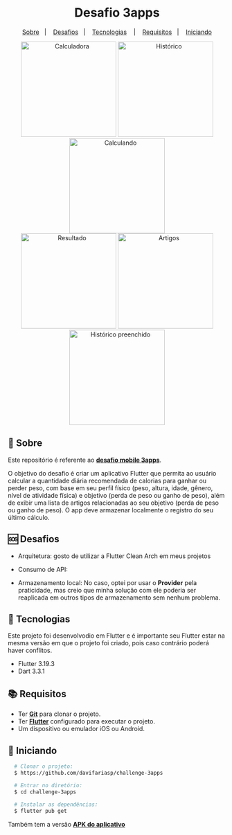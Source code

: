 <h1 align="center">
    Desafio 3apps
</h1>

<p align="center">
  <a href="#page_with_curl-sobre">Sobre</a>&nbsp;&nbsp;&nbsp;|&nbsp;&nbsp;&nbsp;
  <a href="#sos-desafios">Desafios</a>&nbsp;&nbsp;&nbsp;|&nbsp;&nbsp;&nbsp;
  <a href="#hammer-tecnologias">Tecnologias</a>
  &nbsp;&nbsp;&nbsp;|&nbsp;&nbsp;&nbsp;
  <a href="#books-requisitos">Requisitos</a>&nbsp;&nbsp;&nbsp;|&nbsp;&nbsp;&nbsp;
  <a href="#rocket-iniciando">Iniciando</a>
</p>

<div align="center">
    <img alt="Calculadora" src="https://i.imgur.com/fMeU4ub.png" width="220" />
    <img alt="Histórico" src="https://i.imgur.com/YTgFt7J.png" width="220" />
    <img alt="Calculando" src="https://i.imgur.com/3PTLk7U.png" width="220" />
</div>
<div align="center">
    <img alt="Resultado" src="https://i.imgur.com/BAKFxLm.png" width="220" />
    <img alt="Artigos" src="https://i.imgur.com/JyJaQlg.png" width="220" />
    <img alt="Histórico preenchido" src="https://i.imgur.com/ZznLKxC.png" width="220" />
</div>

## :page_with_curl: Sobre

Este repositório é referente ao [**desafio mobile 3apps**](https://github.com/globoi/globoplay-desafio-mobile?tab=readme-ov-file).

O objetivo do desafio é criar um aplicativo Flutter que permita ao usuário calcular a quantidade diária recomendada de calorias para ganhar ou perder peso, com base em seu perfil físico (peso, altura, idade, gênero, nível de atividade física) e objetivo (perda de peso ou ganho de peso), além de exibir uma lista de artigos relacionadas ao seu objetivo (perda de peso ou ganho de peso). O app deve armazenar localmente o registro do seu último cálculo.

## :sos: Desafios

- Arquitetura: gosto de utilizar a Flutter Clean Arch em meus projetos

- Consumo de API: 

- Armazenamento local: No caso, optei por usar o **Provider** pela praticidade, mas creio que minha solução com ele poderia ser reaplicada em outros tipos de armazenamento sem nenhum problema. 

## :hammer: Tecnologias
Este projeto foi desenvolvodio em Flutter e é importante seu Flutter estar na mesma versão em que o projeto foi criado, pois caso contrário poderá haver conflitos. 

- Flutter 3.19.3 
- Dart 3.3.1 

## :books: Requisitos
- Ter [**Git**](https://git-scm.com/) para clonar o projeto.
- Ter [**Flutter**](https://docs.flutter.dev/get-started/install) configurado para executar o projeto.
- Um dispositivo ou emulador iOS ou Android.

## :rocket: Iniciando
``` bash
  # Clonar o projeto:
  $ https://github.com/davifariasp/challenge-3apps

  # Entrar no diretório:
  $ cd challenge-3apps
  
  # Instalar as dependências:
  $ flutter pub get
```

Também tem a versão [**APK do aplicativo**]()
